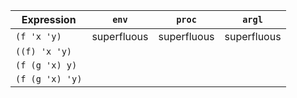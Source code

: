 Expression | `env` | `proc` | `argl`
--- | --- | --- | ----
`(f 'x 'y)` | superfluous | superfluous | superfluous
`((f) 'x 'y)` | | |
`(f (g 'x) y)` | | |
`(f (g 'x) 'y)` | | |
